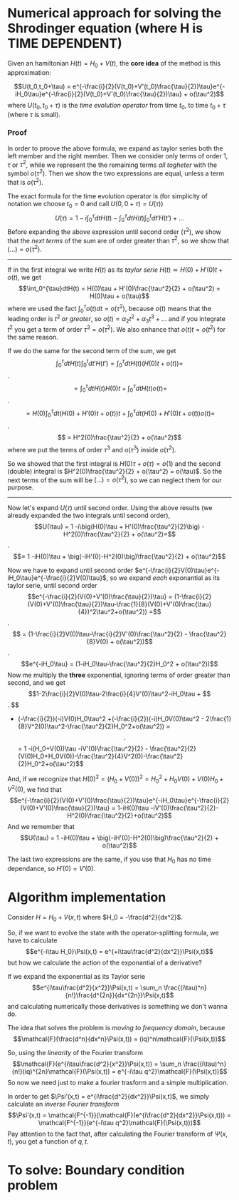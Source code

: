 # Numerical approach for solving the Shrodinger equation (where H is TIME DEPENDENT)
Given an hamiltonian $H(t) = H_0 + V(t)$, the **core idea** of the method is this approximation:

$$U(t_0,t_0+\tau) = e^{-\frac{i}{2}(V(t_0)+V'(t_0)\frac{\tau}{2})\tau}e^{-iH_0\tau}e^{-\frac{i}{2}(V(t_0)+V'(t_0)\frac{\tau}{2})\tau} + o(\tau^2)$$
where $U(t_0,t_0+\tau)$ is the _time evolution operator_ from time $t_0$, to time $t_0+\tau$ (where $\tau$ is small).
### Proof
In order to proove the above formula, we expand as taylor series both the left member and the right member.
Then we consider only terms of order 1, $\tau$ or $\tau^2$, while we represent the the remaining terms _all togheter_ with the symbol $o(\tau^2)$. Then we show the two expressions are equal, unless a term that is $o(\tau^2)$.

The exact formula for the time evolution operator is (for simplicity of notation we choose $t_0 = 0$ and call $U(0,0+\tau)=U(\tau)$)
$$U(\tau) = 1 -i\int_0^{\tau}dtH(t) - \int_0^{\tau}dtH(t)\int_0^tdt'H(t') + ...$$
Before expanding the above expression until second order ($\tau^2$), we show that the _next terms_ of the sum are of order greater than $\tau^2$, so we show that $(...) = o(\tau^2)$.

----
If in the first integral we write $H(t)$ as its _taylor serie_ $H(t)\simeq H(0) + H'(0)t + o(t)$, we get $$\int_0^{\tau}dtH(t) = H(0)\tau + H'(0)\frac{\tau^2}{2} + o(\tau^2) = H(0)\tau + o(\tau)$$
where we used the fact $\int_0^{\tau}o(t)dt = o(\tau^2)$, because $o(t)$ means that the leading order is $t^2$ _or greater_, so $o(t) = \alpha_2 t^2 + \alpha_3 t^3 + ...$ and if you integrate $t^2$ you get a term of order $\tau^3 = o(\tau^2)$. We also enhance that $o(t)t = o(t^2)$ for the same reason.


If we do the same for the second term of the sum, we get
$$\int_0^{\tau}dtH(t)\int_0^{t}dt'H(t') = \int_0^{\tau}dtH(t)(H(0)t + o(t)) = $$
.
$$ = \int_0^{\tau}dtH(t)H(0)t + \int_0^{\tau}dtH(t)o(t) = $$
.
$$ = H(0)\int_0^{\tau}dt (H(0)+H'(0)t+o(t))t + \int_0^{\tau}dt(H(0)+H'(0)t+o(t))o(t) = $$
.
$$ = H^2(0)\frac{\tau^2}{2} + o(\tau^2)$$
where we put the terms of order $\tau^3$ and $o(\tau^3)$ inside $o(\tau^2)$.

So we showed that the first integral is $H(0)\tau + o(\tau) = o(1)$ and the second (double) integral is $H^2(0)\frac{\tau^2}{2} + o(\tau^2) = o(\tau)$. So the next terms of the sum will be $(...) = o(\tau^2)$, so we can neglect them for our purpose.

----

Now let's expand $U(\tau)$ until second order. Using the above results (we already expanded the two integrals until second order),
$$U(\tau) = 1 -i\big(H(0)\tau + H'(0)\frac{\tau^2}{2}\big) - H^2(0)\frac{\tau^2}{2} + o(\tau^2)=$$
.
$$= 1 -iH(0)\tau + \big(-iH'(0)-H^2(0)\big)\frac{\tau^2}{2} + o(\tau^2)$$

Now we have to expand until second order $e^{-\frac{i}{2}V(0)\tau}e^{-iH_0\tau}e^{-\frac{i}{2}V(0)\tau}$, so we expand _each_ exponantial as its taylor serie, until second order 
$$e^{-\frac{i}{2}(V(0)+V'(0)\frac{\tau}{2})\tau} = (1-\frac{i}{2}(V(0)+V'(0)\frac{\tau}{2})\tau-\frac{1}{8}(V(0)+V'(0)\frac{\tau}{4})^2\tau^2+o(\tau^2)) =$$
.
$$ =  (1-\frac{i}{2}V(0)\tau-\frac{i}{2}V'(0)\frac{\tau^2}{2} - \frac{\tau^2}{8}V(0) + o(\tau^2))$$
.
$$e^{-iH_0\tau} = (1-iH_0\tau-\frac{\tau^2}{2}H_0^2 + o(\tau^2))$$
Now me multiply the **three** exponential, ignoring terms of order greater than second, and we get
$$1-2\frac{i}{2}V(0)\tau-2\frac{i}{4}V'(0)\tau^2-iH_0\tau +
$$
.
$$
+ (-\frac{i}{2})(-i)V(0)H_0\tau^2 +(-\frac{i}{2})(-i)H_0V(0)\tau^2 - 2\frac{1}{8}V^2(0)\tau^2-\frac{\tau^2}{2}H_0^2+o(\tau^2)) =$$
.
$$= 1 -i(H_0+V(0))\tau -iV'(0)\frac{\tau^2}{2} - \frac{\tau^2}{2}(V(0)H_0+H_0V(0))-\frac{\tau^2}{4}V^2(0)-\frac{\tau^2}{2}H_0^2+o(\tau^2)$$

And, if we recognize that $H(0)^2 = (H_0+V(0))^2 = H_0^2 + H_0V(0) + V(0)H_0 + V^2(0)$, we find that
$$e^{-\frac{i}{2}(V(0)+V'(0)\frac{\tau}{2})\tau}e^{-iH_0\tau}e^{-\frac{i}{2}(V(0)+V'(0)\frac{\tau}{2})\tau} = 1-iH(0)\tau -iV'(0)\frac{\tau^2}{2}- H^2(0)\frac{\tau^2}{2}+o(\tau^2)$$
And we remember that
$$U(\tau) = 1 -iH(0)\tau + \big(-iH'(0)-H^2(0)\big)\frac{\tau^2}{2} + o(\tau^2)$$

The last two expressions are the same, if you use that $H_0$ has no time dependance, so $H'(0) = V'(0)$.

# Algorithm implementation
Consider $H = H_0 + V(x,t)$ where $H_0 = -\frac{d^2}{dx^2}$.

So, if we want to evolve the state with the operator-splitting formula, we have to calculate $$e^{-i\tau H_0}\Psi(x,t) = e^{+i\tau\frac{d^2}{dx^2}}\Psi(x,t)$$
but how we calculate the action of the exponantial of a derivative?

If we expand the exponential as its Taylor serie
$$e^{i\tau\frac{d^2}{x^2}}\Psi(x,t) = \sum_n \frac{(i\tau)^n}{n!}\frac{d^{2n}}{dx^{2n}}\Psi(x,t)$$
and calculating numerically those derivatives is something we don't wanna do.

The idea that solves the problem is _moving to frequency domain_, because
$$\mathcal{F}(\frac{d^n}{dx^n}\Psi(x,t)) = (iq)^n\mathcal{F}(\Psi(x,t))$$

So, using the _linearity_ of the Fourier transform
$$\mathcal{F}(e^{i\tau\frac{d^2}{x^2}}\Psi(x,t)) = \sum_n \frac{(i\tau)^n}{n!}(iq)^{2n}\mathcal{F}(\Psi(x,t)) = e^{-i\tau q^2}\mathcal{F}(\Psi(x,t))$$
So now we need just to make a fourier trasform and a simple multiplication.

In order to get $\Psi'(x,t) = e^{i\frac{d^2}{dx^2}}\Psi(x,t)$, we simply calculate an _inverse Fourier transform_
$$\Psi'(x,t) = \mathcal{F^{-1}}(\mathcal{F}(e^{i\frac{d^2}{dx^2}}\Psi(x,t))) = \mathcal{F^{-1}}(e^{-i\tau q^2}\mathcal{F}(\Psi(x,t)))$$
Pay attention to the fact that, after calculating the Fourier transform of $\Psi(x,t)$, you get a function of $q, t$.

# To solve: Boundary condition problem
